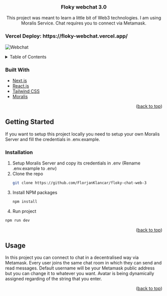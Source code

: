 <div id="top"></div>

<h3 align="center">Floky webchat 3.0</h3>
  <p align="center">
    This project was meant to learn a little bit of Web3 technologies. I am using Moralis Service. Chat requires you to connect via Metamask. 
 
  </p>
</div>

<h3>Vercel Deploy: https://floky-webchat.vercel.app/</h3>

![Webchat](https://user-images.githubusercontent.com/48727773/168427241-268ca380-890e-4616-a917-e788b493a2ae.png)


<!-- TABLE OF CONTENTS -->
<details>
  <summary>Table of Contents</summary>
  <ol>
    <li>
      <a href="#about-the-project">About The Project</a>
      <ul>
        <li><a href="#built-with">Built With</a></li>
      </ul>
    </li>
    <li>
      <a href="#getting-started">Getting Started</a>
      <ul>
        <li><a href="#installation">Installation</a></li>
      </ul>
    </li>
    <li><a href="#usage">Usage</a></li>
  </ol>
</details>




### Built With

* [Next.js](https://nextjs.org/)
* [React.js](https://reactjs.org/)
* [Tailwind CSS](https://tailwindcss.com/)
* [Moralis](https://moralis.io/)

<p align="right">(<a href="#top">back to top</a>)</p>



<!-- GETTING STARTED -->
## Getting Started

If you want to setup this project locally you need to setup your own Moralis Server and fill the credentials in .env.example.

### Installation

1. Setup Moralis Server and copy its credentials in .env (Rename .env.example to .env)
2. Clone the repo
   ```sh
   git clone https://github.com/FlorjanKlancar/floky-chat-web-3
   ```
3. Install NPM packages
   ```sh
   npm install
   ```
4. Run project
```sh
npm run dev
```

<p align="right">(<a href="#top">back to top</a>)</p>



<!-- USAGE EXAMPLES -->
## Usage
In this project you can connect to chat in a decentralised way via Metamask. Every user joins the same chat room in which they can send and read messages. Default username will be your Metamask public address but you can change it to whatever you want. Avatar is being dynamically assigned regarding of the string that you enter.


<p align="right">(<a href="#top">back to top</a>)</p>
